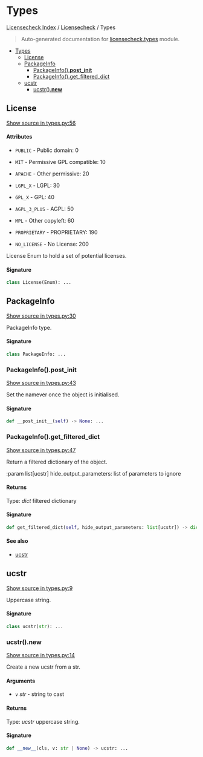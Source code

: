 # Types

[Licensecheck Index](../README.md#licensecheck-index) / [Licensecheck](./index.md#licensecheck) / Types

> Auto-generated documentation for [licensecheck.types](../../../licensecheck/types.py) module.

- [Types](#types)
  - [License](#license)
  - [PackageInfo](#packageinfo)
    - [PackageInfo().__post_init__](#packageinfo()__post_init__)
    - [PackageInfo().get_filtered_dict](#packageinfo()get_filtered_dict)
  - [ucstr](#ucstr)
    - [ucstr().__new__](#ucstr()__new__)

## License

[Show source in types.py:56](../../../licensecheck/types.py#L56)

#### Attributes

- `PUBLIC` - Public domain: 0

- `MIT` - Permissive GPL compatible: 10

- `APACHE` - Other permissive: 20

- `LGPL_X` - LGPL: 30

- `GPL_X` - GPL: 40

- `AGPL_3_PLUS` - AGPL: 50

- `MPL` - Other copyleft: 60

- `PROPRIETARY` - PROPRIETARY: 190

- `NO_LICENSE` - No License: 200


License Enum to hold a set of potential licenses.

#### Signature

```python
class License(Enum): ...
```



## PackageInfo

[Show source in types.py:30](../../../licensecheck/types.py#L30)

PackageInfo type.

#### Signature

```python
class PackageInfo: ...
```

### PackageInfo().__post_init__

[Show source in types.py:43](../../../licensecheck/types.py#L43)

Set the namever once the object is initialised.

#### Signature

```python
def __post_init__(self) -> None: ...
```

### PackageInfo().get_filtered_dict

[Show source in types.py:47](../../../licensecheck/types.py#L47)

Return a filtered dictionary of the object.

:param list[ucstr] hide_output_parameters: list of parameters to ignore

#### Returns

Type: *dict*
filtered dictionary

#### Signature

```python
def get_filtered_dict(self, hide_output_parameters: list[ucstr]) -> dict: ...
```

#### See also

- [ucstr](#ucstr)



## ucstr

[Show source in types.py:9](../../../licensecheck/types.py#L9)

Uppercase string.

#### Signature

```python
class ucstr(str): ...
```

### ucstr().__new__

[Show source in types.py:14](../../../licensecheck/types.py#L14)

Create a new ucstr from a str.

#### Arguments

- `v` *str* - string to cast

#### Returns

Type: *ucstr*
uppercase string.

#### Signature

```python
def __new__(cls, v: str | None) -> ucstr: ...
```